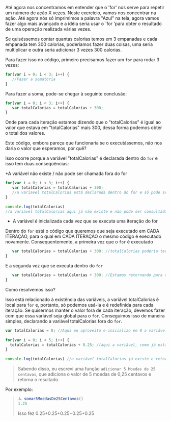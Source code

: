 Até agora nos concentramos em entender que o 'for' nos serve para repetir um número de ação X vezes.
Neste exercício, vamos nos concentrar na ação.
Até agora nós só imprimimos a palavra "Azul" na tela, agora vamos fazer algo mais avançado e a idéia seria usar o `for 'para obter o resultado de uma operação realizada várias vezes.
 
Se quiséssemos contar quantas calorias temos em 3 empanadas e cada empanada tem 300 calorias, poderíamos fazer duas coisas, uma seria multiplicar e outra seria adicionar 3 vezes 300 calorias.

 
Para fazer isso no código, primeiro precisamos fazer um `for` para rodar 3 vezes:

 
 
```javascript
for(var i = 0; i < 3; i++) {
   //Fazer a somatória
}
```
 
Para fazer a soma, pode-se chegar à seguinte conclusão:
 
```javascript
for(var i = 0; i < 3; i++) {
   var totalCalorias = totalCalorias + 300;
}
```
 

Onde para cada iteração estamos dizendo que o "totalCalorias" é igual ao valor que estava em "totalCalorias" mais 300, dessa forma podemos obter o total dos valores.


Este código, embora pareça que funcionaria se o executássemos, não nos daria o valor que esperamos, por quê?
 
Isso ocorre porque a variável "totalCalorias" é declarada dentro do `for` e isso tem duas conseqüências:
 
*A variável não existe / não pode ser chamada fora do for
 
```javascript
for(var i = 0; i < 3; i++) {
   var totalCalorias = totalCalorias + 300; 
   //a variavel totalCalorias está declarada dentro do for e só pode ser usada lá dentro
}
 
console.log(totalCalorias) 
//a variavel totalCalorias aqui já não existe e não pode ser consultada
```
 
* A variável é inicializada cada vez que se executa uma iteração do for
 
Dentro do `for` está o código que queremos que seja executado em CADA ITERAÇÃO, para o qual em CADA ITERAÇÃO o mesmo código é executado novamente.
Consequentemente, a primeira vez que o `for` é executado
 
```javascript
   var totalCalorias = totalCalorias + 300; //totalCalorias podería terminar valendo 300
}
```
 
E a segunda vez que se executa dentro do `for`
 
```javascript
   var totalCalorias = totalCalorias + 300; //Estamos retornando para declarar a variável totalCalorias, para a qual não podemos armazenar o valor anterior.
}
```
 
Como resolvemos isso?
 
Isso está relacionado à existência das variáveis, a variável totalCalorias é local para `for` e, portanto, só podemos usá-la e é redefinida para cada iteração. Se quisermos manter o valor fora de cada iteração, devemos fazer com que essa variável seja global para o `for`. Conseguimos isso de maneira simples, declarando a variável totalCalorias fora do `for`.

 
```javascript
var totalCalorias = 0; //Aqui eu aproveito e inicializo em 0 a variável totalCalorias.
 
for(var i = 0; i < 5; i++) {
  totalCalorias = totalCalorias + 0.25; //aqui a variável, como já está declarada fora do for, pode ser modificada durante as iterações e não irá "reiniciar"
}
 
console.log(totalCalorias) //a variável totalCalorias já existe e retorna o valor total que estávamos procurando.
```
 
> Sabendo disso, eu escrevi uma função `adicionar 5 Moedas de 25 centavos`, que adiciona o valor de 5 moedas de 0,25 centavos e retorna o resultado.
 
Por exemplo:  
>  
> ```javascript
> ム somar5MoedasDe25Centavos()
> 1.25
> ```
> Isso fez 0.25+0.25+0.25+0.25+0.25
